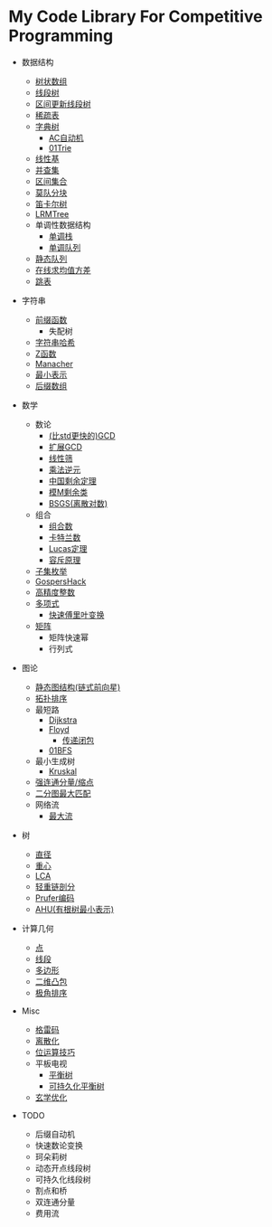 # My Code Library For Competitive Programming
- 数据结构
  - [树状数组](https://github.com/hhy3/cp-library/blob/master/hy/FenwickTree.hpp#L10-L33)
  - [线段树](https://github.com/hhy3/cp-library/blob/master/hy/SegTree.hpp)
  - [区间更新线段树](https://github.com/hhy3/cp-library/blob/master/LazySegTree.hpp)
  - [稀疏表](https://github.com/hhy3/cp-library/blob/master/hy/SparseTable.hpp)
  - [字典树](https://github.com/hhy3/cp-library/blob/master/hy/Trie.hpp)
    - [AC自动机](https://github.com/hhy3/cp-library/blob/master/hy/Trie.hpp)
    - [01Trie](https://github.com/hhy3/cp-library/blob/master/hy/Trie.hpp)
  - [线性基](https://github.com/hhy3/cp-library/blob/master/hy/LinearBases.hpp)
  - [并查集](https://github.com/hhy3/cp-library/blob/master/hy/UF.hpp)
  - [区间集合](https://github.com/hhy3/cp-library/blob/master/hy/Ranges.hpp)
  - [莫队分块](https://github.com/hhy3/cp-library/blob/master/hy/Mo.hpp#L12-L43)
  - [笛卡尔树](https://github.com/hhy3/cp-library/blob/master/hy/CartesianTree.hpp)
  - [LRMTree](https://github.com/hhy3/cp-library/blob/master/hy/LRMTree.hpp)
  - 单调性数据结构
    - [单调栈](https://github.com/hhy3/cp-library/blob/master/hy/MonotoneStack.hpp)
    - [单调队列](https://github.com/hhy3/cp-library/blob/master/hy/MonotoneQueue.hpp)
  - [静态队列](https://github.com/hhy3/cp-library/blob/master/hy/StaticQueue.hpp)
  - [在线求均值方差](https://github.com/hhy3/cp-library/blob/master/hy/OnlineEV.hpp)
  - [跳表](https://github.com/hhy3/cp-library/blob/master/hy/SkipList.hpp)
- 字符串
  - [前缀函数](https://github.com/hhy3/cp-library/blob/master/hy/StringAlgo.hpp)
    - 失配树
  - [字符串哈希](https://github.com/hhy3/cp-library/blob/master/hy/StringAlgo.hpp)
  - [Z函数](https://github.com/hhy3/cp-library/blob/master/hy/StringAlgo.hpp)
  - [Manacher](https://github.com/hhy3/cp-library/blob/master/hy/StringAlgo.hpp)
  - [最小表示](https://github.com/hhy3/cp-library/blob/master/hy/StringAlgo.hpp)
  - [后缀数组](https://github.com/hhy3/cp-library/blob/master/hy/StringAlgo.hpp)
- 数学
  - 数论
    - [(比std更快的)GCD](https://github.com/hhy3/cp-library/blob/master/hy/math.hpp)
    - [扩展GCD](https://github.com/hhy3/cp-library/blob/master/hy/math.hpp)
    - [线性筛](https://github.com/hhy3/cp-library/blob/master/hy/math.hpp)
    - [乘法逆元](https://github.com/hhy3/cp-library/blob/master/hy/math.hpp)
    - [中国剩余定理](https://github.com/hhy3/cp-library/blob/master/hy/math.hpp)
    - [模M剩余类](https://github.com/hhy3/cp-library/blob/master/hy/modint.hpp)
    - [BSGS(离散对数)](https://github.com/hhy3/cp-library/blob/master/hy/math.hpp)
  - 组合
    - [组合数](https://github.com/hhy3/cp-library/blob/master/hy/math.hpp)
    - [卡特兰数](https://github.com/hhy3/cp-library/blob/master/hy/math.hpp)
    - [Lucas定理](https://github.com/hhy3/cp-library/blob/master/hy/math.hpp)
    - [容斥原理](https://github.com/hhy3/cp-library/blob/master/hy/math.hpp)
  - [子集枚举](https://github.com/hhy3/cp-library/blob/master/hy/math.hpp)
  - [GospersHack](https://github.com/hhy3/cp-library/blob/master/hy/math.hpp)
  - [高精度整数](https://github.com/hhy3/cp-library/blob/master/hy/bigint.hpp)
  - [多项式](https://github.com/hhy3/cp-library/blob/master/hy/poly.hpp)
    - [快速傅里叶变换](https://github.com/hhy3/cp-library/blob/master/hy/poly.hpp)
  - [矩阵](https://github.com/hhy3/cp-library/blob/master/hy/matrix.hpp)
    - 矩阵快速幂
    - 行列式
- 图论
  - [静态图结构(链式前向星)](https://github.com/hhy3/cp-library/blob/master/hy/StaticGraph.hpp)
  - [拓扑排序](https://github.com/hhy3/cp-library/blob/master/hy/GraphAlgos.hpp)
  - 最短路
    - [Dijkstra](https://github.com/hhy3/cp-library/blob/master/hy/ShortestPath.hpp)
    - [Floyd](https://github.com/hhy3/cp-library/blob/master/hy/ShortestPath.hpp)
      - [传递闭包](https://github.com/hhy3/cp-library/blob/master/hy/TransitiveClosure.hpp#L8-L18)
    - [01BFS](https://github.com/hhy3/cp-library/blob/master/hy/ShortestPath.hpp)
  - 最小生成树
    - [Kruskal](https://github.com/hhy3/cp-library/blob/master/hy/MST.hpp)
  - [强连通分量/缩点](https://github.com/hhy3/cp-library/blob/master/hy/SCC.hpp)
  - [二分图最大匹配](https://github.com/hhy3/cp-library/blob/master/hy/Hungarian.hpp)
  - 网络流
    - [最大流](https://github.com/hhy3/cp-library/blob/master/hy/maxflow.hpp)
- 树
  - [直径](https://github.com/hhy3/cp-library/blob/master/hy/TreeAlgos.hpp)
  - [重心](https://github.com/hhy3/cp-library/blob/master/hy/TreeAlgos.hpp)
  - [LCA](https://github.com/hhy3/cp-library/blob/master/hy/TreeAlgos.hpp)
  - [轻重链剖分](https://github.com/hhy3/cp-library/blob/master/hy/TreeAlgos.hpp)
  - [Prufer编码](https://github.com/hhy3/cp-library/blob/master/hy/TreeAlgos.hpp)
  - [AHU(有根树最小表示)](https://github.com/hhy3/cp-library/blob/master/hy/TreeAlgos.hpp)
- 计算几何
  - [点](https://github.com/hhy3/cp-library/blob/master/hy/Geometry.hpp#L15-L31)
  - [线段](https://github.com/hhy3/cp-library/blob/master/hy/Geometry.hpp#L33-L61)
  - [多边形](https://github.com/hhy3/cp-library/blob/master/hy/Geometry.hpp#L63-L95)
  - [二维凸包](https://github.com/hhy3/cp-library/blob/master/hy/Geometry.hpp#L97-L109)
  - [极角排序](https://github.com/hhy3/cp-library/blob/master/hy/Geometry.hpp#L111-L116)
- Misc
  - [格雷码](https://github.com/hhy3/cp-library/blob/master/hy/misc.hpp#L8-L17)
  - [离散化](https://github.com/hhy3/cp-library/blob/master/hy/Discretizer.hpp#L11-L20) 
  - [位运算技巧](https://github.com/hhy3/cp-library/blob/master/hy/bit_hacks.hpp)
  - 平板电视
    - [平衡树](https://github.com/hhy3/cp-library/blob/master/hy/pbds.cc#L7)
    - [可持久化平衡树](https://github.com/hhy3/cp-library/blob/master/hy/pbds.cc#L24-L25)
  - [玄学优化](https://github.com/hhy3/cp-library/blob/master/hy/prep.hpp)

- TODO
  - 后缀自动机
  - 快速数论变换
  - 珂朵莉树
  - 动态开点线段树
  - 可持久化线段树
  - 割点和桥
  - 双连通分量
  - 费用流
